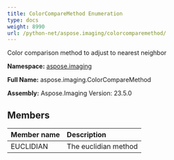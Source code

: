 ```yaml
---
title: ColorCompareMethod Enumeration
type: docs
weight: 8990
url: /python-net/aspose.imaging/colorcomparemethod/
---
```


Color comparison method to adjust to nearest neighbor

**Namespace:** [aspose.imaging](/imaging/python-net/aspose.imaging/)

**Full Name:** aspose.imaging.ColorCompareMethod

**Assembly:**  Aspose.Imaging Version: 23.5.0

## **Members**
|**Member name**|**Description**|
| :- | :- |
|EUCLIDIAN|The euclidian method|
